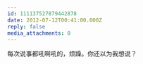 ```yaml
---
id: 111137527879442878
date: 2012-07-12T00:41:00.000Z
reply: false
media_attachments: 0
---
```


每次说事都吼啊吼的，烦躁。你还以为我想说？ ​​​​

